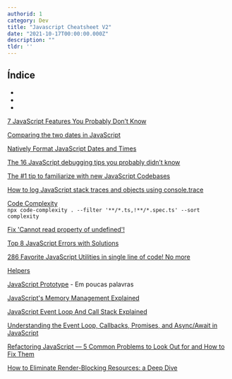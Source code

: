 ```yaml
---
authorid: 1
category: Dev
title: "Javascript Cheatsheet V2"
date: "2021-10-17T00:00:00.000Z"
description: ""
tldr: ''
---
```


## Índice

- []()
- []()
- []()



[7 JavaScript Features You Probably Don’t Know](https://javascript.plainenglish.io/7-javascript-features-nobody-is-talking-about-4bf61297628c)



[Comparing the two dates in JavaScript](https://reactgo.com/javascript-compare-two-dates/)

[Natively Format JavaScript Dates and Times](https://elijahmanor.com/blog/format-js-dates-and-times)





[The 16 JavaScript debugging tips you probably didn’t know](https://raygun.com/learn/javascript-debugging-tips)

[The #1 tip to familiarize with new JavaScript Codebases](https://www.kevinpeters.net/the-fastest-way-to-understand-new-code-bases)

[How to log JavaScript stack traces and objects using console.trace](https://www.stefanjudis.com/today-i-learned/how-to-log-javascript-stack-traces-using-console-trace/)

[Code Complexity](https://www.npmjs.com/package/code-complexity)  
`npx code-complexity . --filter '**/*.ts,!**/*.spec.ts' --sort complexity`





[Fix 'Cannot read property of undefined'!](https://daveceddia.com/fix-react-errors/)

[Top 8 JavaScript Errors with Solutions](https://blog.replit.com/Top-8-JavaScript-Errors-career-karma)





[286 Favorite JavaScript Utilities in single line of code! No more](https://1loc.dev/)

[Helpers](https://vanillajstoolkit.com/helpers/)





[JavaScript Prototype](https://www.javascripttutorial.net/javascript-prototype) - Em poucas palavras

[JavaScript's Memory Management Explained](https://felixgerschau.com/javascript-memory-management/)

[JavaScript Event Loop And Call Stack Explained](https://felixgerschau.com/javascript-event-loop-call-stack/)

[Understanding the Event Loop, Callbacks, Promises, and Async/Await in JavaScript](https://www.taniarascia.com/asynchronous-javascript-event-loop-callbacks-promises-async-await/)

[Refactoring JavaScript — 5 Common Problems to Look Out for and How to Fix Them](https://blog.bitsrc.io/refactoring-javascript-5-common-problems-to-look-out-for-and-how-to-fix-them-8c79f76b6abc)


[How to Eliminate Render-Blocking Resources: a Deep Dive](https://sia.codes/posts/render-blocking-resources/)